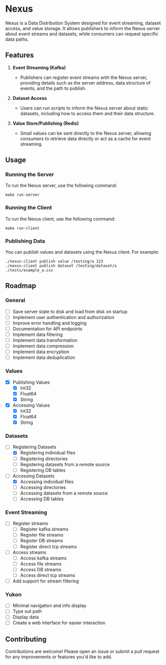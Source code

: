# Nexus

Nexus is a Data Distribution System designed for event streaming, dataset access, and value storage. It allows publishers to inform the Nexus server about event streams and datasets, while consumers can request specific data paths.

## Features

1. **Event Streaming (Kafka)**
   - Publishers can register event streams with the Nexus server, providing details such as the server address, data structure of events, and the path to publish.

2. **Dataset Access**
   - Users can run scripts to inform the Nexus server about static datasets, including how to access them and their data structure.

3. **Value Store/Publishing (Redis)**
   - Small values can be sent directly to the Nexus server, allowing consumers to retrieve data directly or act as a cache for event streaming.

## Usage

### Running the Server

To run the Nexus server, use the following command:

```shell
make run-server
```

### Running the Client

To run the Nexus client, use the following command:

```shell
make run-client
```

### Publishing Data

You can publish values and datasets using the Nexus client. For example:

```shell
./nexus-client publish value /testing/a 123
./nexus-client publish dataset /testing/dataset/a ./tests/example_a.csv
```

## Roadmap

### General
- [ ] Save server state to disk and load from disk on startup
- [ ] Implement user authentication and authorization
- [ ] Improve error handling and logging
- [ ] Documentation for API endpoints
- [ ] Implement data filtering
- [ ] Implement data transformation
- [ ] Implement data compression
- [ ] Implement data encryption
- [ ] Implement data deduplication

### Values
- [x] Publishing Values
    - [x] Int32
    - [x] Float64
    - [x] String
- [x] Accessing Values
    - [x] Int32
    - [x] Float64
    - [x] String

### Datasets
- [ ] Registering Datasets
    - [x] Registering individual files
    - [ ] Registering directories
    - [ ] Registering datasets from a remote source
    - [ ] Registering DB tables
- [ ] Accessing Datasets
    - [x] Accessing individual files
    - [ ] Accessing directories
    - [ ] Accessing datasets from a remote source
    - [ ] Accessing DB tables

### Event Streaming
- [ ] Register streams
    - [ ] Register kafka streams
    - [ ] Register file streams
    - [ ] Register DB streams
    - [ ] Register direct tcp streams
- [ ] Access streams
    - [ ] Access kafka streams
    - [ ] Access file streams
    - [ ] Access DB streams
    - [ ] Access direct tcp streams
- [ ] Add support for stream filtering

### Yukon
- [ ] Minimal navigation and info display
- [ ] Type out path
- [ ] Display data
- [ ] Create a web interface for easier interaction

## Contributing

Contributions are welcome! Please open an issue or submit a pull request for any improvements or features you'd like to add.